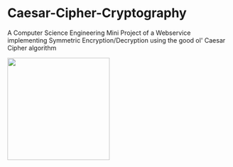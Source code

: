 # Caesar-Cipher-Cryptography
A Computer Science Engineering Mini Project of a Webservice implementing Symmetric Encryption/Decryption using the good ol' Caesar Cipher algorithm

<a href="https://midhunterx.github.io/Caesar-Cipher-Cryptography/index.html"><img width="230" src="https://img.shields.io/badge/-Preview Webpage-1DB954?style=for-the-badge"/></a>
